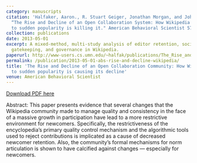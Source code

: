 ```yaml
---
category: manuscripts
citation: 'Halfaker, Aaron., R. Stuart Geiger, Jonathan Morgan, and John Riedl. (2013).
  “The Rise and Decline of an Open Collaboration System: How Wikipedia’s reaction
  to sudden popularity is killing it." American Behavioral Scientist 57(5). <a href="http://dx.doi.org/10.1177/0002764212469365">http://dx.doi.org/10.1177/0002764212469365</a>'
collection: publications
date: 2013-05-01
excerpt: A mixed-method, multi-study analysis of editor retention, socialization,
  gatekeeping, and governance in Wikipedia.
paperurl: http://www-users.cs.umn.edu/~halfak/publications/The_Rise_and_Decline/halfaker13rise-preprint.pdf
permalink: /publication/2013-05-01-abs-rise-and-decline-wikipedia/
title: 'The Rise and Decline of an Open Collaboration Community: How Wikipedia’s reaction
  to sudden popularity is causing its decline'
venue: American Behavioral Scientist
---
```


<a href='http://www-users.cs.umn.edu/~halfak/publications/The_Rise_and_Decline/halfaker13rise-preprint.pdf'>Download PDF here</a>

Abstract: This paper presents evidence that several changes that the Wikipedia community made to manage quality and consistency in the face of a massive growth in participation have lead to a more restrictive environment for newcomers. Specifically, the restrictiveness of the encyclopedia’s primary quality control mechanism and the algorithmic tools used to reject contributions is implicated as a cause of decreased newcomer retention. Also, the community’s formal mechanisms for norm articulation is shown to have calcified against changes — especially for newcomers.